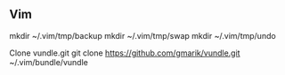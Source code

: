 ## Vim
mkdir ~/.vim/tmp/backup
mkdir ~/.vim/tmp/swap
mkdir ~/.vim/tmp/undo

Clone vundle.git
 git clone https://github.com/gmarik/vundle.git ~/.vim/bundle/vundle

